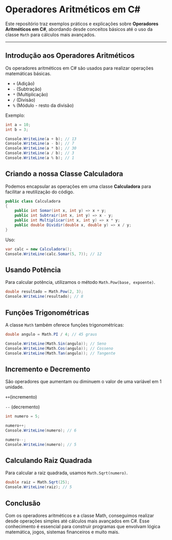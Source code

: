 #  Operadores Aritméticos em C#

Este repositório traz exemplos práticos e explicações sobre **Operadores Aritméticos em C#**, abordando desde conceitos básicos até o uso da classe `Math` para cálculos mais avançados.  


---

##  Introdução aos Operadores Aritméticos

Os operadores aritméticos em C# são usados para realizar operações matemáticas básicas.  

- `+` (Adição)  
- `-` (Subtração)  
- `*` (Multiplicação)  
- `/` (Divisão)  
- `%` (Módulo - resto da divisão)  

 Exemplo:  

```csharp
int a = 10;
int b = 3;

Console.WriteLine(a + b); // 13
Console.WriteLine(a - b); // 7
Console.WriteLine(a * b); // 30
Console.WriteLine(a / b); // 3
Console.WriteLine(a % b); // 1
```
##  Criando a nossa Classe Calculadora

Podemos encapsular as operações em uma classe **Calculadora** para facilitar a reutilização do código.

```csharp
public class Calculadora
{
    public int Somar(int x, int y) => x + y;
    public int Subtrair(int x, int y) => x - y;
    public int Multiplicar(int x, int y) => x * y;
    public double Dividir(double x, double y) => x / y;
}

```
Uso:

```csharp
var calc = new Calculadora();
Console.WriteLine(calc.Somar(5, 7)); // 12

```

## Usando Potência

Para calcular potência, utilizamos o método `Math.Pow(base, expoente)`.

```csharp
double resultado = Math.Pow(2, 3); 
Console.WriteLine(resultado); // 8

```

## Funções Trigonométricas

A classe `Math` também oferece funções trigonométricas:

```csharp
double angulo = Math.PI / 4; // 45 graus

Console.WriteLine(Math.Sin(angulo)); // Seno
Console.WriteLine(Math.Cos(angulo)); // Cosseno
Console.WriteLine(Math.Tan(angulo)); // Tangente

```

## Incremento e Decremento

São operadores que aumentam ou diminuem o valor de uma variável em 1 unidade.

 `++`(incremento)

`--` (decremento)

```csharp
int numero = 5;

numero++;
Console.WriteLine(numero); // 6

numero--;
Console.WriteLine(numero); // 5
```

## Calculando Raiz Quadrada

Para calcular a raiz quadrada, usamos `Math.Sqrt(numero)`.

```csharp
double raiz = Math.Sqrt(25);
Console.WriteLine(raiz); // 5
```

## Conclusão

Com os operadores aritméticos e a classe Math, conseguimos realizar desde operações simples até cálculos mais avançados em C#.
Esse conhecimento é essencial para construir programas que envolvam lógica matemática, jogos, sistemas financeiros e muito mais.

